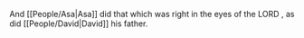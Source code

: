 And [[People/Asa\|Asa]] did that which was right in the eyes of the LORD , as did [[People/David\|David]] his father.
